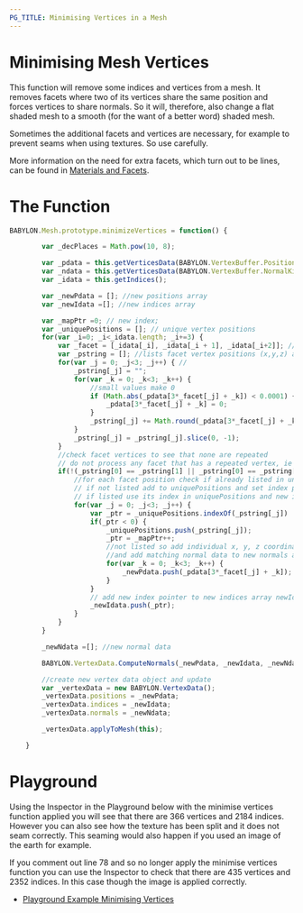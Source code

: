 ```yaml
---
PG_TITLE: Minimising Vertices in a Mesh
---
```


# Minimising Mesh Vertices

This function will remove some indices and vertices from a mesh. It removes facets where two of its vertices 
share the same position and forces vertices to share normals. So it will, therefore, also change a flat shaded mesh to a smooth (for the 
want of a better word) shaded mesh. 

Sometimes the additional facets and vertices are necessary, for example to prevent seams when using textures. So use carefully. 

More information on the need for extra facets, which turn out to be lines, can be found in [Materials and Facets](/resources/Facets.html).

# The Function

```javascript
BABYLON.Mesh.prototype.minimizeVertices = function() {

		var _decPlaces = Math.pow(10, 8);

        var _pdata = this.getVerticesData(BABYLON.VertexBuffer.PositionKind);
        var _ndata = this.getVerticesData(BABYLON.VertexBuffer.NormalKind);
        var _idata = this.getIndices();    

        var _newPdata = []; //new positions array
        var _newIdata =[]; //new indices array

        var _mapPtr =0; // new index;
        var _uniquePositions = []; // unique vertex positions
        for(var _i=0; _i<_idata.length; _i+=3) {
            var _facet = [_idata[_i], _idata[_i + 1], _idata[_i+2]]; //facet vertex indices
            var _pstring = []; //lists facet vertex positions (x,y,z) as string "xyz""
            for(var _j = 0; _j<3; _j++) { //
                _pstring[_j] = "";
                for(var _k = 0; _k<3; _k++) {
                    //small values make 0
                    if (Math.abs(_pdata[3*_facet[_j] + _k]) < 0.0001) {
                        _pdata[3*_facet[_j] + _k] = 0;
                    }
                    _pstring[_j] += Math.round(_pdata[3*_facet[_j] + _k] * _decPlaces)/_decPlaces + "|";
                }
                _pstring[_j] = _pstring[_j].slice(0, -1); 			
            }
            //check facet vertices to see that none are repeated
            // do not process any facet that has a repeated vertex, ie is a line
            if(!(_pstring[0] == _pstring[1] || _pstring[0] == _pstring[2] || _pstring[1] == _pstring[2])) {        
                //for each facet position check if already listed in uniquePositions
                // if not listed add to uniquePositions and set index pointer
                // if listed use its index in uniquePositions and new index pointer
                for(var _j = 0; _j<3; _j++) { 
                    var _ptr = _uniquePositions.indexOf(_pstring[_j])
                    if(_ptr < 0) {
                        _uniquePositions.push(_pstring[_j]);
                        _ptr = _mapPtr++;
                        //not listed so add individual x, y, z coordinates to new positions array newPdata
                        //and add matching normal data to new normals array newNdata
                        for(var _k = 0; _k<3; _k++) {
                            _newPdata.push(_pdata[3*_facet[_j] + _k]);
                        }
                    }
                    // add new index pointer to new indices array newIdata
                    _newIdata.push(_ptr);
                }
            }
        }

        _newNdata =[]; //new normal data

        BABYLON.VertexData.ComputeNormals(_newPdata, _newIdata, _newNdata);

        //create new vertex data object and update
        var _vertexData = new BABYLON.VertexData();
        _vertexData.positions = _newPdata;
        _vertexData.indices = _newIdata;
        _vertexData.normals = _newNdata;

        _vertexData.applyToMesh(this);

    }	
```

# Playground

Using the Inspector in the Playground below with the minimise vertices function applied you will see that there are 366 vertices and 2184 
indices. However you can also see how the texture has been split and it does not seam correctly. This seaming would also happen if you used an image
of the earth for example.

If you comment out line 78 and so no longer apply the minimise vertices function you can use the Inspector to check that there are 435 vertices and 2352 indices. In this case though the image is applied correctly.  


* [Playground Example Minimising Vertices](https://www.babylonjs-playground.com/#1JBMJ3#17)